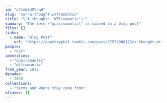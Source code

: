 ```yaml
---
id: "nClmNtUMYrqH"
slug: "cor-a-thought-wtfromantic"
title: "\"A thought: 'WTFromantic'\""
summary: "The term \"quoiromantic\" is coined in a blog post"
files: []
links:
  - name: "Blog Post"
    url: "https://epochryphal.tumblr.com/post/37572886173/a-thought-wtfromantic-is-a-very-important"
people:
  - "Cor"
identities:
  - "quoiromantic"
  - "wtfromantic"
from_year: 2012
decades:
  - 2010
collections:
  - "terms and where they came from"
aliases: []
---
```

